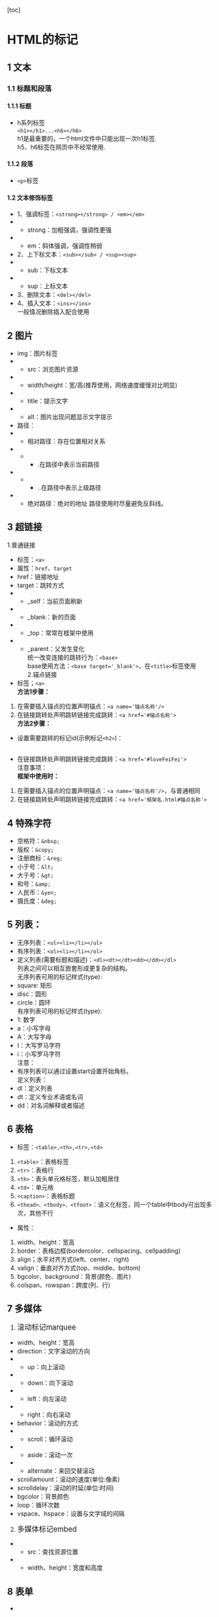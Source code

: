[toc]
# HTML的标记
## 1 文本
### 1.1 标题和段落
#### 1.1.1 标题
- h系列标签<br>
    `<h1></h1>...<h6></h6>`
    <br>h1是最重要的，一个html文件中只能出现一次h1标签.
    <br>h5、h6标签在网页中不经常使用.
#### 1.1.2 段落
- `<p>`标签

#### 1.2 文本修饰标签
- 1、强调标签：`<strong></strong> / <em></em>`
- - strong：加粗强调，强调性更强
- - em：斜体强调，强调性稍弱
- 2、上下标文本：`<sub></sub> / <sup><sup>`
- - sub：下标文本
- - sup：上标文本
- 3、删除文本：`<del></del>`
- 4、插入文本：`<ins></ins>`
<br>一般情况删除插入配合使用

## 2 图片
- img：图片标签
- - src：浏览图片资源
- - width/height：宽/高(推荐使用，网络速度缓慢对比明显)
- - title：提示文字
- - alt：图片出现问题显示文字提示
- 路径：
- - 相对路径：存在位置相对关系
- - - .在路径中表示当前路径
- - - ..在路径中表示上级路径
- - 绝对路径：绝对的地址
路径使用时尽量避免反斜线。

## 3 超链接
1.普通链接
- 标签：`<a>`
- 属性：`href`、`target`
- href：链接地址
- target：跳转方式
- - _self：当前页面刷新
- - _blank：新的页面
- - _top：常常在框架中使用
- - _parent：父发生变化<br>
统一改变连接的跳转行为：`<base>`<br>
base使用方法：`<base target='_blank'>`，在`<title>`标签使用<br>
2.锚点链接
- 标签；`<a>`<br>
**方法1步骤：**
1. 在需要插入锚点的位置声明锚点：`<a name='锚点名称'/>`
2. 在链接跳转处声明跳转链接完成跳转：`<a href='#锚点名称'>`<br>
**方法2步骤：**
* 设置需要跳转的标记id(示例标记`<h2>`)：<h2 id='loveFeiFei'>
* 在链接跳转处声明跳转链接完成跳转：`<a href='#loveFeiFei'>`<br>
注意事项：<br>
**框架中使用时：**
1. 在需要插入锚点的位置声明锚点：`<a name='锚点名称'/>`，与普通相同
2. 在链接跳转处声明跳转链接完成跳转：`<a href='框架名.html#锚点名称'>`<br>

## 4 特殊字符
- 空格符：`&nbsp;`
- 版权：`&copy;`
- 注册商标：`&reg;`
- 小于号：`&lt;`
- 大于号：`&gt;`
- 和号：`&amp;`
- 人民币：`&yen;`
- 摄氏度：`&deg;`

## 5 列表：
- 无序列表：`<ul><li></li></ul>`
- 有序列表：`<ol><li></li></ol>`
- 定义列表(需要标题和描述)：`<dl><dt></dt><dd></dd></dl>`<br>
列表之间可以相互嵌套形成更复杂的结构。<br>
无序列表可用的标记样式(type):
- square: 矩形
- disc：圆形
- circle：圆环<br>
有序列表可用的标记样式(type):
- 1: 数字
- a：小写字母
- A：大写字母
- I：大写罗马字符
- i：小写罗马字符<br>
注意：
- 有序列表可以通过设置start设置开始角标。<br>
定义列表：
- dl：定义列表
- dt：定义专业术语或名词
- dd：对名词解释或者描述

## 6 表格<br>
- 标签：`<table>,<th>,<tr>,<td>`
1. `<table>`：表格标签
2. `<tr>`：表格行
3. `<th>`：表头单元格标签，默认加粗居住
4. `<td>`：单元格
5. `<caption>`：表格标题
6. `<thead>、<tbody>、<tfoot>`：语义化标签，同一个table中tbody可出现多次，其他不行
- 属性：
1. width、height：宽高
2. border：表格边框(bordercolor、cellspacing、cellpadding)
3. align；水平对齐方式(left、center、right)
4. valign：垂直对齐方式(top、middle、bottom)
5. bgcolor、background：背景(颜色、图片)
6. colspan、rowspan：跨度(列、行)

## 7 多媒体
1. <big>滚动标记marquee</big>
- width、height：宽高
- direction：文字滚动的方向
- - up：向上滚动
- - down：向下滚动
- - left：向左滚动
- - right：向右滚动
- behavior：滚动的方式
- - scroll：循环滚动
- - aside：滚动一次
- - alternate：来回交替滚动
- scrollamount：滚动的速度(单位:像素)
- scrolldelay：滚动的时延(单位:时间)
- bgcolor：背景颜色
- loop：循环次数
- vspace、hspace：设置与文字域的间隔
2. <big>多媒体标记embed</big>
- - src：查找资源位置
- - width、height：宽度和高度
## 8 表单
- 